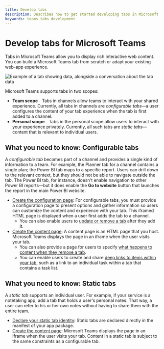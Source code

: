 ```yaml
---
title: Develop tabs
description: Describes how to get started developing tabs in Microsoft Teams
keywords: teams tabs development
---
```


# Develop tabs for Microsoft Teams

Tabs in Microsoft Teams allow you to display rich interactive web content. You can build a Microsoft Teams tab from scratch or adapt your existing web-app experience.

![Example of a tab showing data, alongside a conversation about the tab data](~/assets/images/tab_example.png)

Microsoft Teams supports tabs in two scopes:

* **Team scope**&emsp;Tabs in channels allow teams to interact with your shared experience. Currently, all tabs in channels are *configurable tabs*&mdash;a user configures the content of your tab experience when the tab is first added to a channel.
* **Personal scope**&emsp;Tabs in the personal scope allow users to interact with your experience privately. Currently, all such tabs are *static tabs*&mdash;content that is relevant to individual users.

## What you need to know: Configurable tabs

A *configurable tab* becomes part of a channel and provides a single kind of information to a team. For example, the Planner tab for a channel contains a single plan; the Power BI tab maps to a specific report. Users can drill down to the relevant context, but they should not be able to navigate outside the tab. The Power BI tab, for instance, doesn't enable navigation to other Power BI reports&mdash;but it does enable the **Go to website** button that launches the report in the main Power BI website.

*  [Create the configuration page](~/concepts/tabs/tabs-configuration): For configurable tabs, you must provide a configuration page to present options and gather information so users can customize the content and experience with your tab. This iframed HTML page is displayed when a user first adds the tab to a channel.
	*  You can also enable users to [update or remove a tab](~/concepts/tabs/tabs-update-remove) after they add it.
*  [Create the content page](~/concepts/tabs/tabs-dynamic): A content page is an HTML page that you host. Microsoft Teams displays the page in an iframe when the user visits your tab.
	* You can also provide a page for users to specify [what happens to content when they remove a tab](~/concepts/tabs/tabs-update-remove#removing-a-tab).
	* You can enable users to create and share [deep links to items within your tab](~/concepts/deep-links), such as a link to an individual task within a tab that contains a task list.

## What you need to know: Static tabs

A *static tab* supports an individual user. For example, if your service is a notetaking app, add a tab that holds a user's personal notes. That way, a user can refer to his or her own notes without having to share them with the entire team.

*  [Declare your static tab identity](~/concepts/tabs/tabs-static): Static tabs are declared directly in the manifest of your app package.
*  [Create the content page](~/concepts/tabs/tabs-dynamic): Microsoft Teams displays the page in an iframe when the user visits your tab. Content in a static tab is subject to the same constraints as a configurable tab.

